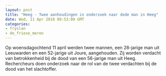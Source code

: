 ```yaml
---
layout: post
title: "Heeg - Twee aanhoudingen in onderzoek naar dode man in Heeg"
date: Wed, 11 Apr 2018 09:53:00 GMT
categories: 
- fryslan 
- de_friese_meren 
---
```


Op woensdagochtend 11 april werden twee mannen, een 28-jarige man uit Leeuwarden en een 52-jarige uit Joure, aangehouden. Zij worden verdacht van betrokkenheid bij de dood van een 56-jarige man uit Heeg. Rechercheurs doen onderzoek naar de rol van de twee verdachten bij de dood van het slachtoffer.
